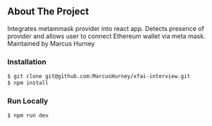 <!-- ABOUT THE PROJECT -->

## About The Project

Integrates metammask provider into react app. Detects presence of provider and allows user to connect Ethereum wallet via meta mask.
Maintained by Marcus Hurney

### Installation

```sh
$ git clone git@github.com:MarcusHurney/xfai-interview.git
$ npm install
```

### Run Locally

```sh
$ npm run dev
```
